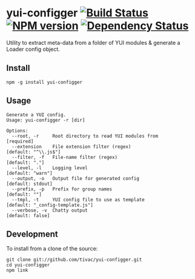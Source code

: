 yui-configger [![Build Status](https://travis-ci.org/tivac/yui-configger.png?branch=master)](https://travis-ci.org/tivac/yui-configger) [![NPM version](https://badge.fury.io/js/yui-configger.png)](http://badge.fury.io/js/yui-configger) [![Dependency Status](https://gemnasium.com/tivac/yui-configger.png)](https://gemnasium.com/tivac/yui-configger)
=============

Utility to extract meta-data from a folder of YUI modules & generate a Loader config object.

## Install ##

    npm -g install yui-configger

## Usage ##

    Generate a YUI config.
    Usage: yui-configger -r [dir]
    
    Options:
      --root, -r     Root directory to read YUI modules from                [required]
      --extension    File extension filter (regex)                          [default: "^\\.js$"]
      --filter, -f   File-name filter (regex)                               [default: "."]
      --level, -l    Logging level                                          [default: "warn"]
      --output, -o   Output file for generated config                       [default: stdout]
      --prefix, -p   Prefix for group names                                 [default: ""]
      --tmpl, -t     YUI config file to use as template                     [default: "_config-template.js"]
      --verbose, -v  Chatty output                                          [default: false]


## Development ##

To install from a clone of the source:

    git clone git://github.com/tivac/yui-configger.git
    cd yui-configger
    npm link
